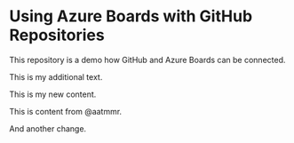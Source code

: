 # Using Azure Boards with GitHub Repositories

This repository is a demo how GitHub and Azure Boards can be connected.

This is my additional text.

This is my new content.

This is content from @aatmmr.

And another change.
